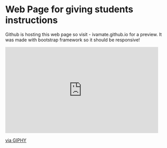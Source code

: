 # Web Page for giving students instructions
Github is hosting this web page so visit - ivamate.github.io for a preview.
It was made with bootstrap framework so it should be responsive!

<iframe src="https://giphy.com/embed/kMVUhqa6GKIEGL9Vq5" width="480" height="270" frameBorder="0" class="giphy-embed" allowFullScreen></iframe><p><a href="https://giphy.com/gifs/kMVUhqa6GKIEGL9Vq5">via GIPHY</a></p>
